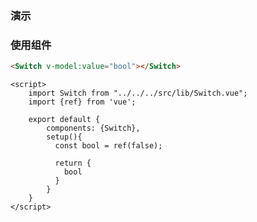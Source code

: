 ### 演示
<Switch v-model:value="bool"></Switch>

### 使用组件
```html
<Switch v-model:value="bool"></Switch>
```

```vue
<script>
    import Switch from "../../../src/lib/Switch.vue";
    import {ref} from 'vue';
    
    export default {
        components: {Switch},
        setup(){
          const bool = ref(false);

          return {
            bool
          }
        }
    }
</script>
```

<script>
    import {ref} from 'vue';
    import Switch from "../../../src/lib/Switch.vue";
    export default {
        components: {Switch},
        setup(){
          const bool = ref(false);

          return {
            bool
          }
        }
    }
</script>
